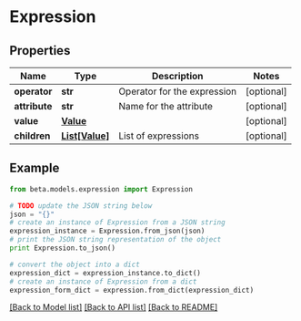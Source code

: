 # Expression


## Properties
Name | Type | Description | Notes
------------ | ------------- | ------------- | -------------
**operator** | **str** | Operator for the expression | [optional] 
**attribute** | **str** | Name for the attribute | [optional] 
**value** | [**Value**](Value.md) |  | [optional] 
**children** | [**List[Value]**](Value.md) | List of expressions | [optional] 

## Example

```python
from beta.models.expression import Expression

# TODO update the JSON string below
json = "{}"
# create an instance of Expression from a JSON string
expression_instance = Expression.from_json(json)
# print the JSON string representation of the object
print Expression.to_json()

# convert the object into a dict
expression_dict = expression_instance.to_dict()
# create an instance of Expression from a dict
expression_form_dict = expression.from_dict(expression_dict)
```
[[Back to Model list]](../README.md#documentation-for-models) [[Back to API list]](../README.md#documentation-for-api-endpoints) [[Back to README]](../README.md)


